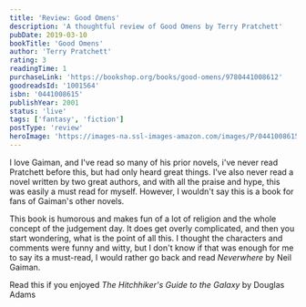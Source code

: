```yaml
---
title: 'Review: Good Omens'
description: 'A thoughtful review of Good Omens by Terry Pratchett'
pubDate: 2019-03-10
bookTitle: 'Good Omens'
author: 'Terry Pratchett'
rating: 3
readingTime: 1
purchaseLink: 'https://bookshop.org/books/good-omens/9780441008612'
goodreadsId: '1001564'
isbn: '0441008615'
publishYear: 2001
status: 'live'
tags: ['fantasy', 'fiction']
postType: 'review'
heroImage: 'https://images-na.ssl-images-amazon.com/images/P/0441008615.01.L.jpg'
---
```


I love Gaiman, and I've read so many of his prior novels, i've never read Pratchett before this, but had only heard great things. I've also never read a novel written by two great authors, and with all the praise and hype, this was easily a must read for myself. However, I wouldn't say this is a book for fans of Gaiman's other novels.

This book is humorous and makes fun of a lot of religion and the whole concept of the judgement day. It does get overly complicated, and then you start wondering, what is the point of all this. I thought the characters and comments were funny and witty, but I don't know if that was enough for me to say its a must-read, I would rather go back and read *Neverwhere* by Neil Gaiman.

Read this if you enjoyed *The Hitchhiker's Guide to the Galaxy* by Douglas Adams